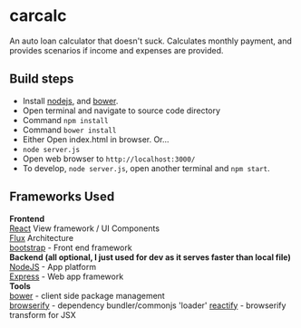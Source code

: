 carcalc
============

An auto loan calculator that doesn't suck. Calculates monthly payment, and provides scenarios if income and expenses are provided.

## Build steps
* Install [nodejs](http://nodejs.org/), and [bower](http://bower.io/).
* Open terminal and navigate to source code directory
* Command ```npm install```
* Command ```bower install```
* Either Open index.html in browser. Or...
* ```node server.js```
* Open web browser to ```http://localhost:3000/```
* To develop, ```node server.js```, open another terminal and ```npm start```.

## Frameworks Used
**Frontend**  
[React](https://facebook.github.io/react/) View framework / UI Components  
[Flux](https://facebook.github.io/flux/) Architecture  
[bootstrap](http://getbootstrap.com/) - Front end framework  
**Backend (all optional, I just used for dev as it serves faster than local file)**  
[NodeJS](http://nodejs.org/) - App platform  
[Express](http://expressjs.com/) - Web app framework  
**Tools**  
[bower](http://bower.io/) - client side package management  
[browserify](https://github.com/andreypopp/reactify) - dependency bundler/commonjs 'loader'
[reactify](https://github.com/andreypopp/reactify) - browserify transform for JSX
